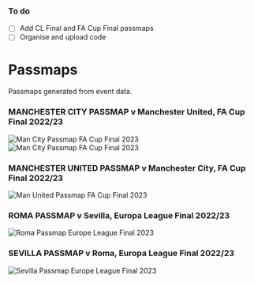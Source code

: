 ### To do
- [ ] Add CL Final and FA Cup Final passmaps
- [ ] Organise and upload code

# Passmaps
Passmaps generated from event data.

### MANCHESTER CITY PASSMAP v Manchester United, FA Cup Final 2022/23
![Man City Passmap FA Cup Final 2023](https://github.com/KeilanKenny/Football/assets/115564650/432741e2-0b4e-461a-a15a-8da0b0bebb96)
![Man City Passmap FA Cup Final 2023](https://github.com/KeilanKenny/Football/assets/115564650/3e934e77-e9ea-4e5f-9244-0eb3f46ac920)

### MANCHESTER UNITED PASSMAP v Manchester City, FA Cup Final 2022/23
![Man United Passmap FA Cup Final 2023](https://github.com/KeilanKenny/Football/assets/115564650/b8d8371e-6dd8-49e8-a368-cb1bcb299628)

### ROMA PASSMAP v Sevilla, Europa League Final 2022/23
![Roma Passmap Europe League Final 2023](https://github.com/KeilanKenny/Football/assets/115564650/50a64c78-68f3-400d-a8d6-ad20d597c71e)

### SEVILLA PASSMAP v Roma, Europa League Final 2022/23
![Sevilla Passmap Europe League Final 2023](https://github.com/KeilanKenny/Football/assets/115564650/c2e6fc01-5adb-48ed-aa0b-ccc11936137a)
